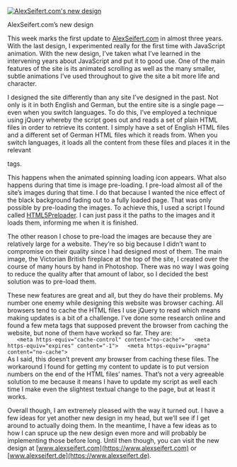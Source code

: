 [![AlexSeifert.com's new design](alexseifertcom-newdesign.png)](https://i0.wp.com/blog.alexseifert.com/wp-content/uploads/2012/11/alexseifertcom-newdesign.png?ssl=1)

AlexSeifert.com’s new design

This week marks the first update to [AlexSeifert.com](https://www.alexseifert.com) in almost three years. With the last design, I experimented really for the first time with JavaScript animation. With the new design, I’ve taken what I’ve learned in the intervening years about JavaScript and put it to good use. One of the main features of the site is its animated scrolling as well as the many smaller, subtle animations I’ve used throughout to give the site a bit more life and character.

I designed the site differently than any site I’ve designed in the past. Not only is it in both English and German, but the entire site is a single page — even when you switch languages. To do this, I’ve employed a technique using jQuery whereby the script goes out and reads a set of plain HTML files in order to retrieve its content. I simply have a set of English HTML files and a different set of German HTML files which it reads from. When you switch languages, it loads all the content from these files and places it in the relevant <div> tags.

This happens when the animated spinning loading icon appears. What also happens during that time is image pre-loading. I pre-load almost all of the site’s images during that time. I do that because I wanted the nice effect of the black background fading out to a fully loaded page. That was only possible by pre-loading the images. To achieve this, I used a script I found called [HTML5Preloader](https://github.com/jussi-kalliokoski/html5Preloader.js). I can just pass it the paths to the images and it loads them, informing me when it is finished.

The other reason I chose to pre-load the images are because they are relatively large for a website. They’re so big because I didn’t want to compromise on their quality since I had designed most of them. The main image, the Victorian British fireplace at the top of the site, I created over the course of many hours by hand in Photoshop. There was no way I was going to reduce the quality after that amount of labor, so I decided the best solution was to pre-load them.

These new features are great and all, but they do have their problems. My number one enemy while designing this website was browser caching. All browsers tend to cache the HTML files I use jQuery to read which means making updates is a bit of a challenge. I’ve done some research online and found a few meta tags that supposed prevent the browser from caching the website, but none of them have worked so far. They are:  
`    <meta https-equiv="cache-control" content="no-cache">   <meta https-equiv="expires" content="-1">   <meta https-equiv="pragma" content="no-cache">    `  
As I said, this doesn’t prevent *any* browser from caching these files. The workaround I found for getting my content to update is to put version numbers on the end of the HTML files’ names. That’s not a very agreeable solution to me because it means I have to update my script as well each time I make even the slightest textual change to the page, but at least it works.

Overall though, I am extremely pleased with the way it turned out. I have a few ideas for yet another new design in my head, but we’ll see if I get around to actually doing them. In the meantime, I have a few ideas as to how I can spruce up the new design even more and will probably be implementing those before long. Until then though, you can visit the new design at [www.alexseifert.com](https://www.alexseifert.com) or [www.alexseifert.de](https://www.alexseifert.de).